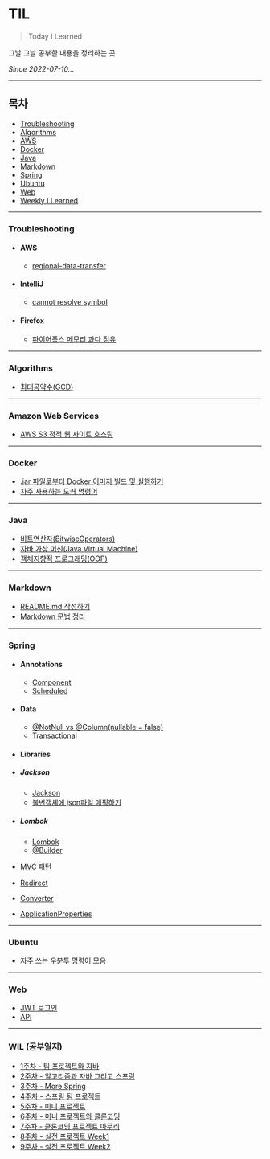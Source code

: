 # TIL

>Today I Learned

그날 그날 공부한 내용을 정리하는 곳

_Since 2022-07-10..._

---

## 목차

* [Troubleshooting](#Troubleshooting)
* [Algorithms](#Algorithms)
* [AWS](#AWS)
* [Docker](#Docker)
* [Java](#Java)
* [Markdown](#Markdown)
* [Spring](#Spring)
* [Ubuntu](#Ubuntu)
* [Web](#Web)
* [Weekly I Learned](#WIL-공부일지)

---

### Troubleshooting

* #### AWS

  * [regional-data-transfer](0_Troubleshooting/AWS/regional-data-transfer.md)

* #### IntelliJ

  * [cannot resolve symbol](0_Troubleshooting/IntelliJ/cannot-resolve-symbol.md)

* #### Firefox

  * [파이어폭스 메모리 과다 점유](0_Troubleshooting/Firefox/firefox-uses-too-much-memory.md)
  
---

### Algorithms

* [최대공약수(GCD)](Algorithms/GCD.md)

---

### Amazon Web Services

* [AWS S3 정적 웹 사이트 호스팅](AWS/S3/hosting-a-static-website.md)

---

### Docker

* [.jar 파일로부터 Docker 이미지 빌드 및 실행하기](Docker/build-image-and-run-from-jar.md)
* [자주 사용하는 도커 명령어](Docker/Commands.md)

---

### Java

* [비트연산자(BitwiseOperators)](Java/BitwiseOperators.md)
* [자바 가상 머신(Java Virtual Machine)](Java/JVM.md)
* [객체지향적 프로그래밍(OOP)](Java/OOP.md)

---

### Markdown

* [README.md 작성하기](README.md)
* [Markdown 문법 정리](Markdown/BasicMarkdown.md)

---

### Spring

* #### Annotations

  * [Component](Spring/Annotations/Component.md)
  * [Scheduled](Spring/Annotations/Scheduled.md)

* #### Data

  * [@NotNull vs @Column(nullable = false)](Spring/Data/NotNull-vs-Column(nullable%3Dfalse).md)
  * [Transactional](Spring/Data/Transactional.md)

* #### Libraries
  
* ##### Jackson
  
  * [Jackson](Spring/Libraries/Jackson/Jackson.md)
  * [불변객체에 json파일 매핑하기](Spring/Libraries/Jackson/parse-json-to-immutable.md)

* ##### Lombok

  * [Lombok](Spring/Libraries/Lombok/Lombok.md)
  * [@Builder](Spring/Libraries/Lombok/Builder.md)

* [MVC 패턴](Spring/MVCPattern.md)
* [Redirect](Spring/Redirect.md)
* [Converter](Spring/Converter.md)
* [ApplicationProperties](Spring/ApplicationProperties.md)

---

### Ubuntu

* [자주 쓰는 우분투 명령어 모음](Ubuntu/BasicUbuntuCommands.md)

---

### Web

* [JWT 로그인](Web/JWT.md)
* [API](Web/API.md)

---

### WIL (공부일지)

* [1주차 - 팀 프로젝트와 자바](WIL/220717_%ED%8C%80-%ED%94%84%EB%A1%9C%EC%A0%9D%ED%8A%B8%EC%99%80-%EC%9E%90%EB%B0%94.md)
* [2주차 - 알고리즘과 자바 그리고 스프링](WIL/220724_%EC%95%8C%EA%B3%A0%EB%A6%AC%EC%A6%98%EA%B3%BC-%EC%9E%90%EB%B0%94-%EA%B7%B8%EB%A6%AC%EA%B3%A0-%EC%8A%A4%ED%94%84%EB%A7%81.md)
* [3주차 - More Spring](WIL/220731_More-Spring.md)
* [4주차 - 스프링 팀 프로젝트](WIL/220807_%EC%8A%A4%ED%94%84%EB%A7%81-%EC%8B%9C%ED%81%90%EB%A6%AC%ED%8B%B0.md)
* [5주차 - 미니 프로젝트](WIL/220814_%EB%AF%B8%EB%8B%88-%ED%94%84%EB%A1%9C%EC%A0%9D%ED%8A%B8-%EC%8B%9C%EC%9E%91.md)
* [6주차 - 미니 프로젝트와 클론코딩](WIl/220821_%EB%AF%B8%EB%8B%88-%ED%94%84%EB%A1%9C%EC%A0%9D%ED%8A%B8-%EB%A7%88%EB%AC%B4%EB%A6%AC.md)
* [7주차 - 클론코딩 프로젝트 마무리](WIl/220828_%ED%81%B4%EB%A1%A0%EC%BD%94%EB%94%A9-%ED%94%84%EB%A1%9C%EC%A0%9D%ED%8A%B8-%EB%A7%88%EB%AC%B4%EB%A6%AC.md)
* [8주차 - 실전 프로젝트 Week1](WIL/220904_%EC%8B%A4%EC%A0%84-%ED%94%84%EB%A1%9C%EC%A0%9D%ED%8A%B8-Week1.md)
* [9주차 - 실전 프로젝트 Week2](WIL/220911_%EC%8B%A4%EC%A0%84-%ED%94%84%EB%A1%9C%EC%A0%9D%ED%8A%B8-Week2.md)
